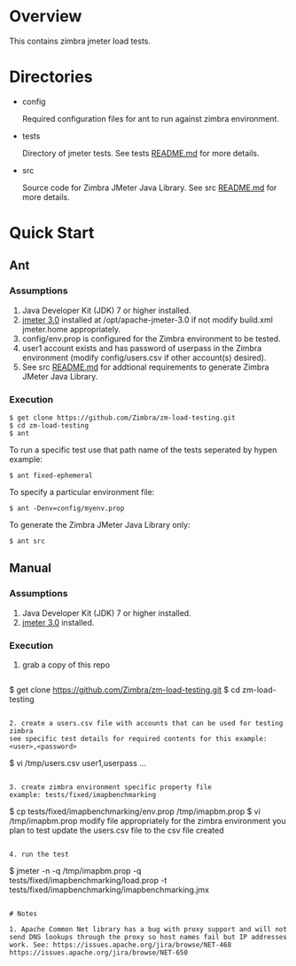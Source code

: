 # Overview

This contains zimbra jmeter load tests.

# Directories

* config

  Required configuration files for ant to run against zimbra environment.

* tests

  Directory of jmeter tests. See tests [README.md](tests/README.md) for more details.

* src

  Source code for Zimbra JMeter Java Library. See src [README.md](src/README.md) for more details.

# Quick Start

## Ant

### Assumptions

1. Java Developer Kit (JDK) 7 or higher installed.
2. [jmeter 3.0](https://archive.apache.org/dist/jmeter/binaries/) installed at /opt/apache-jmeter-3.0 if not modify build.xml jmeter.home appropriately.
3. config/env.prop is configured for the Zimbra environment to be tested.
4. user1 account exists and has password of userpass in the Zimbra environment (modify config/users.csv if other account(s) desired).
5. See src [README.md](src/README.md) for addtional requirements to generate Zimbra JMeter Java Library.

### Execution

```
$ get clone https://github.com/Zimbra/zm-load-testing.git
$ cd zm-load-testing
$ ant
```

To run a specific test use that path name of the tests seperated by hypen example:

```
$ ant fixed-ephemeral
```

To specify a particular environment file:

```
$ ant -Denv=config/myenv.prop
```

To generate the Zimbra JMeter Java Library only:

```
$ ant src
```

## Manual

### Assumptions

1. Java Developer Kit (JDK) 7 or higher installed.
2. [jmeter 3.0](https://archive.apache.org/dist/jmeter/binaries/) installed.

### Execution

1. grab a copy of this repo

   ```
$ get clone https://github.com/Zimbra/zm-load-testing.git
$ cd zm-load-testing
   ```

2. create a users.csv file with accounts that can be used for testing zimbra
   see specific test details for required contents for this example:
   <user>,<password>

   ```
$ vi /tmp/users.csv
user1,userpass
...
   ```

3. create zimbra environment specific property file
   example: tests/fixed/imapbenchmarking

   ```
$ cp tests/fixed/imapbenchmarking/env.prop /tmp/imapbm.prop
$ vi /tmp/imapbm.prop
modify file appropriately for the zimbra environment you plan to test
update the users.csv file to the csv file created
   ```

4. run the test

   ```
$ jmeter -n -q /tmp/imapbm.prop -q tests/fixed/imapbenchmarking/load.prop -t tests/fixed/imapbenchmarking/imapbenchmarking.jmx
   ```

# Notes

1. Apache Common Net library has a bug with proxy support and will not send DNS lookups through the proxy so host names fail but IP addresses work. See: https://issues.apache.org/jira/browse/NET-468 https://issues.apache.org/jira/browse/NET-650
